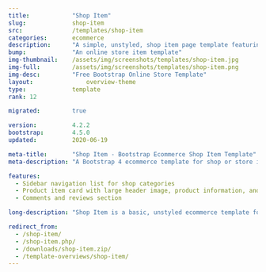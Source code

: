 ```yaml
---
title:            "Shop Item"
slug:             shop-item
src:              /templates/shop-item
categories:       ecommerce
description:      "A simple, unstyled, shop item page template featuring star ratings and a product review section"
bump:             "An online store item template"
img-thumbnail:    /assets/img/screenshots/templates/shop-item.jpg
img-full:         /assets/img/screenshots/templates/shop-item.png
img-desc:         "Free Bootstrap Online Store Template"
layout:		    	  overview-theme
type:             template
rank: 12

migrated:         true

version:          4.2.2
bootstrap:        4.5.0
updated:          2020-06-19

meta-title:       "Shop Item - Bootstrap Ecommerce Shop Item Template"
meta-description: "A Bootstrap 4 ecommerce template for shop or store items. All Start Bootstrap templates are free to download and open source."

features:
  - Sidebar navigation list for shop categories
  - Product item card with large header image, product information, and reviews
  - Comments and reviews section

long-description: "Shop Item is a basic, unstyled ecommerce template for Bootstrap ecommerce websites. This template can be used to display a single shop item within an online store."

redirect_from:
  - /shop-item/
  - /shop-item.php/
  - /downloads/shop-item.zip/
  - /template-overviews/shop-item/
---
```

